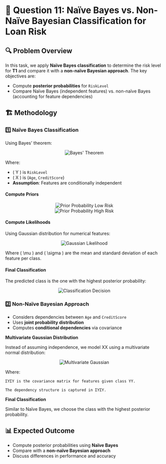# 📌 Question 11: Naïve Bayes vs. Non-Naïve Bayesian Classification for Loan Risk

## 🔍 Problem Overview
In this task, we apply **Naïve Bayes classification** to determine the risk level for **T1** and compare it with a **non-naïve Bayesian approach**. The key objectives are:
- Compute **posterior probabilities** for `RiskLevel`
- Compare Naïve Bayes (independent features) vs. non-naïve Bayes (accounting for feature dependencies)

## 🏗️ Methodology
### 1️⃣ Naïve Bayes Classification
Using Bayes' theorem:
<div align="center"> 
  <img src="https://latex.codecogs.com/svg.latex?P(Y%20|%20X)%20=%20\frac{P(X%20|%20Y)%20P(Y)}{P(X)}" alt="Bayes' Theorem">
</div>

Where:
- \( Y \) is `RiskLevel`
- \( X \) is (`Age`, `CreditScore`)
- **Assumption**: Features are conditionally independent

#### **Compute Priors**

<div align="center">
  <img src="https://latex.codecogs.com/svg.latex?P(\text{Low%20Risk})%20=%20\frac{\#(\text{Low%20Risk})}{\text{Total%20Samples}}" alt="Prior Probability Low Risk">
</div>

<div align="center">
  <img src="https://latex.codecogs.com/svg.latex?P(\text{High%20Risk})%20=%20\frac{\#(\text{High%20Risk})}{\text{Total%20Samples}}" alt="Prior Probability High Risk">
</div>

#### **Compute Likelihoods**
Using Gaussian distribution for numerical features:
<div align="center">
  <img src="https://latex.codecogs.com/svg.latex?P(X_i%20|%20Y)%20=%20\frac{1}{\sqrt{2\pi%20\sigma^2}}%20e^{- \frac{(X_i - \mu)^2}{2 \sigma^2}}" alt="Gaussian Likelihood">
</div>

Where \( \mu \) and \( \sigma \) are the mean and standard deviation of each feature per class.

#### **Final Classification**
The predicted class is the one with the highest posterior probability:
<div align="center">
  <img src="https://latex.codecogs.com/svg.latex?\hat{Y}%20=%20\arg\max_Y%20P(Y%20|%20X)" alt="Classification Decision">
</div>

### 2️⃣ Non-Naïve Bayesian Approach
- Considers dependencies between `Age` and `CreditScore`
- Uses **joint probability distribution**
- Computes **conditional dependencies** via covariance

**Multivariate Gaussian Distribution**

Instead of assuming independence, we model XX using a multivariate normal distribution:
<div align="center">
  <img src="https://latex.codecogs.com/svg.latex?P(X%20|%20Y)%20=%20\frac{1}{(2\pi)^{n/2}|\Sigma_Y|^{1/2}}e^{-\frac{1}{2}(X-\mu_Y)^T\Sigma_Y^{-1}(X-\mu_Y)}" alt="Multivariate Gaussian">
</div>

Where:

    ΣYΣY​ is the covariance matrix for features given class YY.

    The dependency structure is captured in ΣYΣY​.

**Final Classification**

Similar to Naïve Bayes, we choose the class with the highest posterior probability.

## 📊 Expected Outcome
- Compute posterior probabilities using **Naïve Bayes**
- Compare with a **non-naïve Bayesian approach**
- Discuss differences in performance and accuracy
